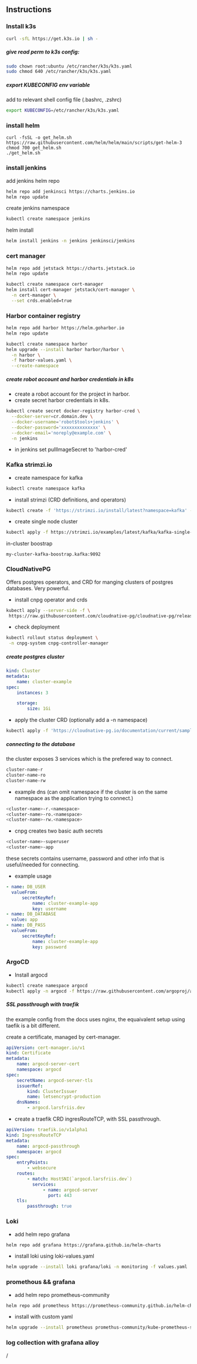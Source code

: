 ## Instructions

### Install k3s

```bash
curl -sfL https://get.k3s.io | sh -
```

##### give read perm to k3s config:

```bash
sudo chown root:ubuntu /etc/rancher/k3s/k3s.yaml
sudo chmod 640 /etc/rancher/k3s/k3s.yaml
```

##### export KUBECONFIG env variable

add to relevant shell config file (.bashrc, .zshrc)

```bash
export KUBECONFIG=/etc/rancher/k3s/k3s.yaml
```

### install helm

```
curl -fsSL -o get_helm.sh https://raw.githubusercontent.com/helm/helm/main/scripts/get-helm-3
chmod 700 get_helm.sh
./get_helm.sh
```

### install jenkins

add jenkins helm repo

```bash
helm repo add jenkinsci https://charts.jenkins.io
helm repo update
```

create jenkins namespace

```bash
kubectl create namespace jenkins
```

helm install

```bash
helm install jenkins -n jenkins jenkinsci/jenkins
```

### cert manager

```bash
helm repo add jetstack https://charts.jetstack.io
helm repo update

kubectl create namespace cert-manager
helm install cert-manager jetstack/cert-manager \
  -n cert-manager \
  --set crds.enabled=true
```

### Harbor container registry

```bash
helm repo add harbor https://helm.goharbor.io
helm repo update
```

```bash
kubectl create namespace harbor
helm upgrade --install harbor harbor/harbor \
  -n harbor \
  -f harbor-values.yaml \
  --create-namespace
```

##### create robot account and harbor credentials in k8s

-   create a robot account for the project in harbor.
-   create secret harbor credentials in k8s.

```bash
kubectl create secret docker-registry harbor-cred \
  --docker-server=cr.domain.dev \
  --docker-username='robot$tools+jenkins' \
  --docker-password='xxxxxxxxxxxxxx' \
  --docker-email='noreply@example.com' \
  -n jenkins
```

-   in jenkins set pullImageSecret to 'harbor-cred'

### Kafka strimzi.io

-   create namespace for kafka

```bash
kubectl create namespace kafka
```

-   install strimzi (CRD definitions, and operators)

```bash
kubectl create -f 'https://strimzi.io/install/latest?namespace=kafka' -n kafka

```

-   create single node cluster

```bash
kubectl apply -f https://strimzi.io/examples/latest/kafka/kafka-single-node.yaml -n kafka

```

in-cluster boostrap

```
my-cluster-kafka-boostrap.kafka:9092
```

### CloudNativePG

Offers postgres operators, and CRD for manging clusters of postgres databases.
Very powerful.

-   install cnpg operator and crds

```bash
kubectl apply --server-side -f \
 https://raw.githubusercontent.com/cloudnative-pg/cloudnative-pg/release-1.27/releases/cnpg-1.27.0.yaml
```

-   check deployment

```bash
kubectl rollout status deployment \
 -n cnpg-system cnpg-controller-manager
```

##### create postgres cluster

```yaml
kind: Cluster
metadata:
    name: cluster-example
spec:
    instances: 3

    storage:
        size: 1Gi
```

-   apply the cluster CRD (optionally add a -n namespace)

```bash
kubectl apply -f 'https://cloudnative-pg.io/documentation/current/samples/cluster-example.yaml'

```

##### connecting to the database

the cluster exposes 3 services
which is the prefered way to connect.

```bash
cluster-name-r
cluster-name-ro
cluster-name-rw
```

-   example dns (can omit namespace if the cluster is on the same namespace as the application trying to connect.)

```bash
<cluster-name>-r.<namespace>
<cluster-name>-ro.<namespace>
<cluster-name>-rw.<namespace>
```

-   cnpg creates two basic auth secrets

```bash
<cluster-name>-superuser
<cluster-name>-app
```

these secrets contains username, password and other info that is useful/needed for connecting.

-   example usage

```yaml
- name: DB_USER
  valueFrom:
      secretKeyRef:
          name: cluster-example-app
          key: username
- name: DB_DATABASE
  value: app
- name: DB_PASS
  valueFrom:
      secretKeyRef:
          name: cluster-example-app
          key: password
```

### ArgoCD

-   Install argocd

```bash
kubectl create namespace argocd
kubectl apply -n argocd -f https://raw.githubusercontent.com/argoproj/argo-cd/stable/manifests/install.yaml
```

##### SSL passthrough with traefik

the example config from the docs uses nginx, the equaivalent setup using taefik is a bit different.

create a certificate, managed by cert-manager.

```yaml
apiVersion: cert-manager.io/v1
kind: Certificate
metadata:
    name: argocd-server-cert
    namespace: argocd
spec:
    secretName: argocd-server-tls
    issuerRef:
        kind: ClusterIssuer
        name: letsencrypt-production
    dnsNames:
        - argocd.larsfriis.dev
```

-   create a traefik CRD ingresRouteTCP, with SSL passthrough.

```yaml
apiVersion: traefik.io/v1alpha1
kind: IngressRouteTCP
metadata:
    name: argocd-passthrough
    namespace: argocd
spec:
    entryPoints:
        - websecure
    routes:
        - match: HostSNI(`argocd.larsfriis.dev`)
          services:
              - name: argocd-server
                port: 443
    tls:
        passthrough: true
```

### Loki

-   add helm repo grafana

```bash
helm repo add grafana https://grafana.github.io/helm-charts
```

-   install loki using loki-values.yaml

```bash
helm upgrade --install loki grafana/loki -n monitoring -f values.yaml
```

### promethous && grafana

-   add helm repo prometheus-community

```bash
helm repo add prometheus https://prometheus-community.github.io/helm-charts
```

-   install with custom yaml

```bash
helm upgrade --install prometheus promethus-community/kube-prometheus-stack -n monitoring -f values.yaml
```

### log collection with grafana alloy

/
